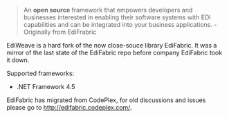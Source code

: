 > An **open source** framework that empowers developers and businesses interested in enabling their software systems with EDI capabilities and can be integrated into your business applications.
> \- Originally from EdiFrabric

EdiWeave is a hard fork of the now close-souce library EdiFabric. It was a mirror of the last state of the EdiFabric repo before company EdiFabric took it down.

Supported frameworks:
- .NET Framework 4.5

EdiFabric has migrated from CodePlex, for old discussions and issues please go to http://edifabric.codeplex.com/.